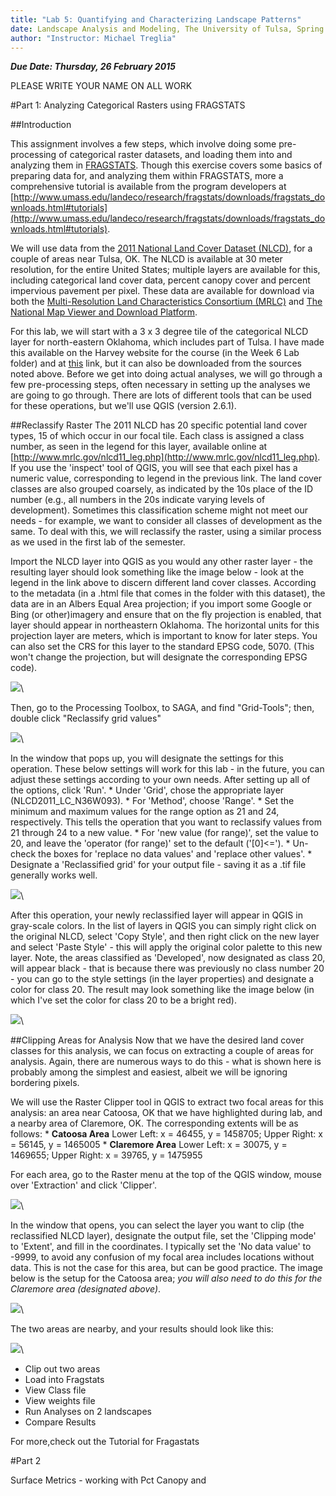 ```yaml
---
title: "Lab 5: Quantifying and Characterizing Landscape Patterns"
date: Landscape Analysis and Modeling, The University of Tulsa, Spring 2015
author: "Instructor: Michael Treglia"
---
```


***Due Date: Thursday, 26 February 2015***

PLEASE WRITE YOUR NAME ON ALL WORK

#Part 1: Analyzing Categorical Rasters using FRAGSTATS

##Introduction

This assignment involves a few steps, which involve doing some pre-processing of categorical raster datasets, and loading them into and analyzing them in [FRAGSTATS](http://www.umass.edu/landeco/research/fragstats/fragstats.html).  Though this exercise covers some basics of preparing data for, and analyzing them within FRAGSTATS, more a comprehensive tutorial is available from the program developers at [http://www.umass.edu/landeco/research/fragstats/downloads/fragstats_downloads.html#tutorials](http://www.umass.edu/landeco/research/fragstats/downloads/fragstats_downloads.html#tutorials).

We will use data from the [2011 National Land Cover Dataset (NLCD)](http://www.mrlc.gov/nlcd2011.php), for a couple of areas near Tulsa, OK. The NLCD is available at 30 meter resolution, for the entire United States; multiple layers are available for this, including categorical land cover data, percent canopy cover and percent impervious pavement per pixel. These data are available for download via both the [Multi-Resolution Land Characteristics Consortium (MRLC)](http://www.mrlc.gov/) and [The National Map Viewer and Download Platform](http://viewer.nationalmap.gov/viewer/).

For this lab, we will start with a 3 x 3 degree tile of the categorical NLCD layer for north-eastern Oklahoma, which includes part of Tulsa. I have made this available on the Harvey website for the course (in the Week 6 Lab folder) and at [this](LINK) link, but it can also be downloaded from the sources noted above. Before we get into doing actual analyses, we will go through a few pre-processing steps, often necessary in setting up the analyses we are going to go through. There are lots of different tools that can be used for these operations, but we'll use QGIS (version 2.6.1).

##Reclassify Raster
The 2011 NLCD has 20 specific potential land cover types, 15 of which occur in our focal tile. Each class is assigned a class number, as seen in the legend for this layer, available online at [http://www.mrlc.gov/nlcd11_leg.php](http://www.mrlc.gov/nlcd11_leg.php). If you use the 'inspect' tool of QGIS, you will see that each pixel has a numeric value, corresponding to legend in the previous link. The land cover classes are also grouped coarsely, as indicated by the 10s place of the ID number (e.g., all numbers in the 20s indicate varying levels of development).  Sometimes this classification scheme might not meet our needs - for example, we want to consider all classes of development as the same. To deal with this, we will reclassify the raster, using a similar process as we used in the first lab of the semester.

Import the NLCD layer into QGIS as you would any other raster layer - the resulting layer should look something like the image below - look at the legend in the link above to discern different land cover classes. According to the metadata (in a .html file that comes in the folder with this dataset), the data are in an Albers Equal Area projection; if you import some Google or Bing (or other)imagery and ensure that on the fly projection is enabled, that layer should appear in northeastern Oklahoma. The horizontal units for this projection layer are meters, which is important to know for later steps. You can also set the CRS for this layer to the standard EPSG code, 5070. (This won't change the projection, but will designate the corresponding EPSG code).

![](./Images/NLCD_36_93.png)\

Then, go to the Processing Toolbox, to SAGA, and find "Grid-Tools"; then, double click "Reclassify grid values"

![](./Images/QGIS_Processing_ReclassSAGA.png)\

In the window that pops up, you will designate the settings for this operation. These below settings will work for this lab - in the future, you can adjust these settings according to your own needs. After setting up all of the options, click 'Run'.
	* Under 'Grid', chose the appropriate layer (NLCD2011_LC_N36W093).
	* For 'Method', choose 'Range'.
	* Set the minimum and maximum values for the range option as 21 and 24, respectively. This tells the operation that you want to reclassify values from 21 through 24 to a new value.
	* For 'new value (for range)', set the value to 20, and leave the 'operator (for range)' set to the default ('[0]<=').
	* Un-check the boxes for 'replace no data values' and 'replace other values'.
	* Designate a 'Reclassified grid' for your output file - saving it as a .tif file generally works well.
	
![](./Images/QGIS_Processing_ReclassSAGAFull.png)\

After this operation, your newly reclassified layer will appear in QGIS in gray-scale colors. In the list of layers in QGIS you can simply right click on the original NLCD, select 'Copy Style', and then right click on the new layer and select 'Paste Style' - this will apply the original color palette to this new layer.  Note, the areas classified as 'Developed', now designated as class 20, will appear black - that is because there was previously no class number 20 - you can go to the style settings (in the layer properties) and designate a color for class 20. The result may look something like the image below (in which I've set the color for class 20 to be a bright red).

![](./Images/NLCD_36_93_Reclass.png)\


##Clipping Areas for Analysis
Now that we have the desired land cover classes for this analysis, we can focus on extracting a couple of areas for analysis. Again, there are numerous ways to do this - what is shown here is probably among the simplest and easiest, albeit we will be ignoring bordering pixels. 

We will use the Raster Clipper tool in QGIS to extract two focal areas for this analysis: an area near Catoosa, OK that we have highlighted during lab, and a nearby area of Claremore, OK.  The corresponding extents will be as follows:
	* **Catoosa Area** Lower Left: x = 46455, y = 1458705; Upper Right: x = 56145, y = 1465005
	* **Claremore Area** Lower Left: x = 30075, y = 1469655; Upper Right: x = 39765, y = 1475955

For each area, go to the Raster menu at the top of the QGIS window, mouse over 'Extraction' and click 'Clipper'. 

![](./Images/Raster_Extraction_Clipper.png)\

In the window that opens, you can select the layer you want to clip (the reclassified NLCD layer), designate the output file, set the 'Clipping mode' to 'Extent', and fill in the coordinates. I typically set the 'No data value' to -9999, to avoid any confusion of my focal area includes locations without data. This is not the case for this area, but can be good practice. The image below is the setup for the Catoosa area; *you will also need to do this for the Claremore area (designated above)*.

![](./Images/Raster_Clipper_Window.png)\

The two areas are nearby, and your results should look like this: 

![](./Images/CatoosaClaremore.png)\




* Clip out two areas
* Load into Fragstats
* View Class file
* View weights file
* Run Analyses on 2 landscapes
* Compare Results

For more,check out the Tutorial for Fragastats

#Part 2

Surface Metrics - working with Pct Canopy and 